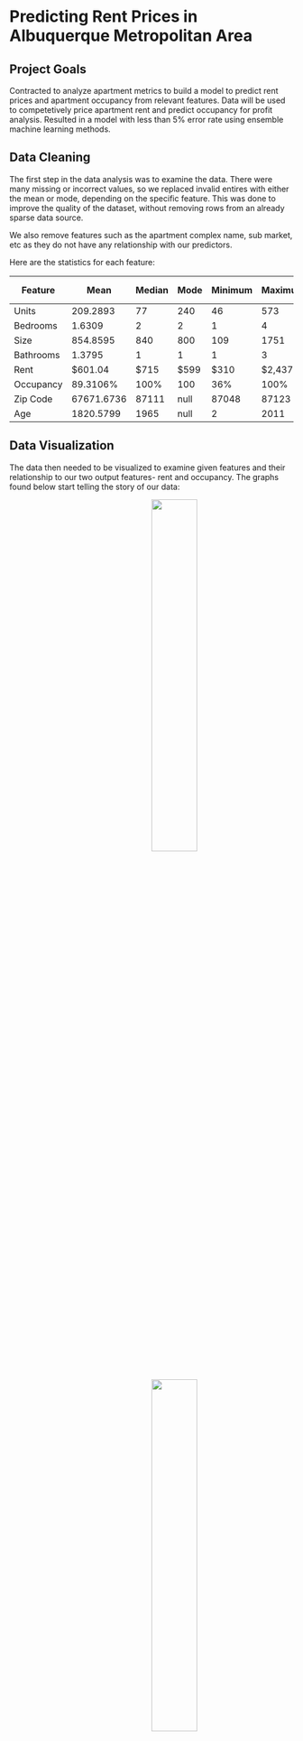 # Predicting Rent Prices in Albuquerque Metropolitan Area
## Project Goals
Contracted to analyze apartment metrics to build a model to predict rent prices and apartment occupancy from relevant features. Data will be used to competetively price apartment rent and predict occupancy for profit analysis. Resulted in a model with less than 5% error rate using ensemble machine learning methods.

## Data Cleaning
The first step in the data analysis was to examine the data. There were many missing or incorrect values, so we replaced invalid entires with either the mean or mode, depending on the specific feature. This was done to improve the quality of the dataset, without removing rows from an already sparse data source.

We also remove features such as the apartment complex name, sub market, etc as they do not have any relationship with our predictors.

Here are the statistics for each feature:

| Feature	| Mean | Median | Mode | Minimum | Maximum | Standard Deviation |
| --- | --- | --- | --- | --- | --- | --- |
| Units | 209.2893 | 77 | 240 | 46 | 573 |	114.4006 |
| Bedrooms | 1.6309 | 2 | 2 | 1 | 4 | 0.7115 |
| Size | 854.8595 | 840 | 800 | 109 |1751 | 271.1651 |
| Bathrooms | 1.3795 |	1 |	1 |	1 |	3 | 0.4931 |
| Rent | $601.04 | $715 | $599 | $310 | $2,437 | $152.82 |
| Occupancy | 89.3106% | 100% | 100 | 36% | 100% | 9.0944% |
| Zip Code | 67671.6736 | 87111 | null | 87048 | 87123 | 17132.2395 |
| Age | 1820.5799 | 1965 | null | 2 | 2011 | 196.1572 |


## Data Visualization 
The data then needed to be visualized to examine given features and their relationship to our two output features- rent and occupancy. The graphs found below start telling the story of our data:

<img src="https://zclarke.dev/Apartment_Rent_Analysis/bedrooms_vs_rent.png" style="width:40%; display:inline-block; text-align:center; margin-left:20vw;"/>

<img src="https://zclarke.dev/Apartment_Rent_Analysis/size_vs_rent.png" style="width:40%; display:inline-block;  text-align:center; margin-left:20vw;"/>

<img src="https://zclarke.dev/Apartment_Rent_Analysis/units_vs_occupancy.png" style="width:40%; display:inline-block;  text-align:center; margin-left:20vw;" />

As you can see, the size of a unit and the number of bedrooms (and bathrooms) are positively correlated with the rent. This intuitively makes sense, as we expect large apartments with more amenities to be more expensive.

Interestingly enough, the number of units in an apartment complex is negatively correlated with occupancy. This is likely due to large apartment complexes having longer occupancy between renters.

We then use a correlation matrix to confirm our visual suspicions:

| Feature | Rent | Occupancy 
| --- | --- | --- |
| Units | 9% |	-22%
| Bedrooms | 40% | 8% |
| Size | 39% | -6% |
| Bathrooms |	34% |	-3% |
| ZIP	| 100% | 100% |
| Age |	100% |	100% |

The correlation matrix reflects what we learned from visualizing the data, but also brings up an alarming feature- both the zip code and age of the apartment complex are both highly correlated with rent and occupancy. Further inspection reveals that due to the sparse data, most zip codes and ages are unique, which explains the high correlation. We will remove these features, as it is unlikely they will generalize well to new sample data.

## Model Building and Analysis
The next step in our process is to build a model. We use a simple feedforward network with a small number of hidden layers. Data is normalized to prevent training errors. Evaluation on the test dataset revealed the following errors:

| Feature | Mean Percent Absolute Error |
| --- | --- |
| Rent | 4.87%  |
| Occupancy | 5.07% |


## Query Model:
<div id="query-inputs">
<label>Units:
<input id="query-Units-value" type="range" min="46" max="573" step="0.01" value="309.5" onchange="document.getElementById('query-Units').value=this.value;">
<input type="number" id="query-Units" class="query-input" value="309.5" onchange="document.getElementById('query-Units-value').value=this.value;">
</label><br>
        
<label>#_Bedrooms:
<input id="query-#_Bedrooms-value" type="range" min="1" max="4" step="0.01" value="2.5" onchange="document.getElementById('query-#_Bedrooms').value=this.value;">
<input type="number" id="query-#_Bedrooms" class="query-input" value="2.5" onchange="document.getElementById('query-#_Bedrooms-value').value=this.value;">
</label><br>
        
<label>Size:
<input id="query-Size-value" type="range" min="109" max="1751" step="0.01" value="930" onchange="document.getElementById('query-Size').value=this.value;">
<input type="number" id="query-Size" class="query-input" value="930" onchange="document.getElementById('query-Size-value').value=this.value;">
</label><br>
        
<label>#_Bathrooms:
<input id="query-#_Bathrooms-value" type="range" min="1" max="3" step="0.01" value="2" onchange="document.getElementById('query-#_Bathrooms').value=this.value;">
<input type="number" id="query-#_Bathrooms" class="query-input" value="2" onchange="document.getElementById('query-#_Bathrooms-value').value=this.value;">
</label><br>
        
<br>
<button onclick="eval();">Run Query</button>
<br><br /><br />
<b>
<p id="rent-value">Rent: </p>
</b>
<b>
<p id="occupancy-value">Occupancy: </p>
</b>
</div>



<script>
function eval(){
  var res=eval_network([
    Number(document.getElementById("query-Units-value").value)/573,
    Number(document.getElementById("query-#_Bedrooms-value").value)/4,
    Number(document.getElementById("query-Size-value").value)/1751,
    Number(document.getElementById("query-#_Bathrooms-value").value)/3,
    87123/87123,
    2011/2011
  ]);
  document.getElementById("rent-value").innerHTML="Rent: $"+(res[0]*999).toFixed(2)+" +/-$7.36";
  document.getElementById("occupancy-value").innerHTML="Occupancy: "+(res[0]*110).toFixed(2)+"% +/-4.14%";
}


function eval_network(input) {
return [1/(1+1/Math.exp(-1.1167824268341064+0.6776214838027954*(1/(1+1/Math.exp(-0.16549286246299744-0.13924993574619293*(input['0'])+0.2398795783519745*(input['1'])+0.7668423652648926*(input['2'])+0.48436564207077026*(input['3'])-0.14080971479415894*(input['4'])-0.2665686309337616*(input['5']))))+0.9796710014343262*(1/(1+1/Math.exp(-0.3486810028553009-0.11443651467561722*(input['0'])+0.4584387242794037*(input['1'])+0.9023691415786743*(input['2'])+0.600862979888916*(input['3'])-0.10812544822692871*(input['4'])-0.4033713638782501*(input['5']))))+2.587534189224243*(1/(1+1/Math.exp(-0.6857099533081055+0.2552834153175354*(input['0'])+1.1110868453979492*(input['1'])+2.0022220611572266*(input['2'])+1.0924711227416992*(input['3'])-0.7244277596473694*(input['4'])-0.7303528785705566*(input['5'])))))),1/(1+1/Math.exp(1.8970402479171753+0.8099343776702881*(1/(1+1/Math.exp(-0.16549286246299744-0.13924993574619293*(input['0'])+0.2398795783519745*(input['1'])+0.7668423652648926*(input['2'])+0.48436564207077026*(input['3'])-0.14080971479415894*(input['4'])-0.2665686309337616*(input['5']))))+0.7818050384521484*(1/(1+1/Math.exp(-0.3486810028553009-0.11443651467561722*(input['0'])+0.4584387242794037*(input['1'])+0.9023691415786743*(input['2'])+0.600862979888916*(input['3'])-0.10812544822692871*(input['4'])-0.4033713638782501*(input['5']))))+0.4910190999507904*(1/(1+1/Math.exp(-0.6857099533081055+0.2552834153175354*(input['0'])+1.1110868453979492*(input['1'])+2.0022220611572266*(input['2'])+1.0924711227416992*(input['3'])-0.7244277596473694*(input['4'])-0.7303528785705566*(input['5']))))))]
}

eval();
</script>

## Results and Future Work:
The generated model has great accuracy for predicting rent prices, with an acceptable error rate. The model could be improved with more data points and extended to other areas and markets. More data would likely make location information more relevant in the model, which we know to be correlated with price.

It would also be interesting to include a single image of the proeprty in the pipeline, to try and quantify the aesthetic value of the property. This could be trained using the same network with a convolutional neural network used to downsample features of the image into an input vector.
